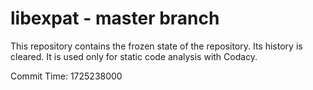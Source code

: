 # libexpat - master branch

This repository contains the frozen state of the repository.
Its history is cleared. It is used only for static code
analysis with Codacy.

Commit Time: 1725238000